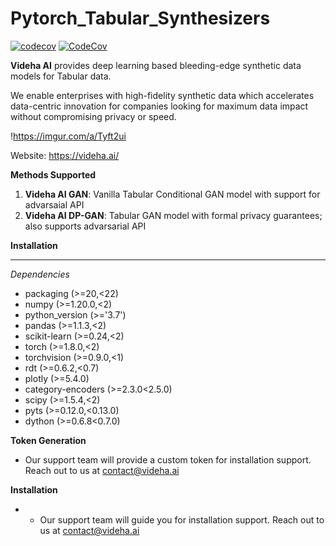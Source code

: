 # Pytorch_Tabular_Synthesizers
[![codecov](https://codecov.io/gh/videha-ai/Tabular_Synthesizers/branch/main/graph/badge.svg?token=5VSP2B3Y4Y)](https://codecov.io/gh/videha-ai/Tabular_Synthesizers)
[![CodeCov](https://github.com/videha-ai/Tabular_Synthesizers/actions/workflows/codeconv.yml/badge.svg)](https://github.com/videha-ai/Tabular_Synthesizers/actions/workflows/codeconv.yml)


**Videha AI** provides deep  learning based bleeding-edge synthetic data models for Tabular data. 

We enable enterprises with high-fidelity synthetic data which accelerates data-centric innovation for companies looking for maximum data impact without compromising privacy or speed.

!https://imgur.com/a/Tyft2ui

Website: https://videha.ai/


**Methods Supported**

1. **Videha AI GAN**: Vanilla Tabular Conditional GAN model with support for advarsaial API 
2. **Videha AI DP-GAN**:  Tabular GAN model with formal privacy guarantees; also supports advarsarial API


**Installation**
___
*Dependencies*

- packaging (>=20,<22)
- numpy (>=1.20.0,<2)
- python_version (>='3.7')
- pandas (>=1.1.3,<2)
- scikit-learn (>=0.24,<2)
- torch (>=1.8.0,<2)
- torchvision  (>=0.9.0,<1)
- rdt (>=0.6.2,<0.7)
- plotly (>=5.4.0)
- category-encoders (>=2.3.0<2.5.0)
- scipy (>=1.5.4,<2)
- pyts  (>=0.12.0,<0.13.0)
- dython (>=0.6.8<0.7.0)


**Token Generation**
- Our support team will provide a custom token for installation support. Reach out to us at contact@videha.ai 

**Installation**
- - Our support team will guide you for installation support. Reach out to us at contact@videha.ai



